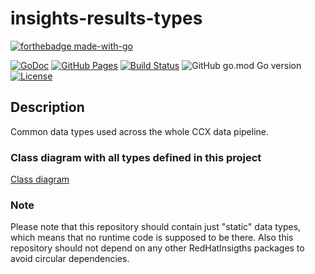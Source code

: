 # insights-results-types

[![forthebadge made-with-go](http://ForTheBadge.com/images/badges/made-with-go.svg)](https://go.dev/)

[![GoDoc](https://godoc.org/github.com/RedHatInsights/insights-results-types?status.svg)](https://godoc.org/github.com/RedHatInsights/insights-results-types)
[![GitHub Pages](https://img.shields.io/badge/%20-GitHub%20Pages-informational)](https://redhatinsights.github.io/insights-results-types/)
[![Build Status](https://app.travis-ci.com/RedHatInsights/insights-results-types.svg?branch=master)](https://app.travis-ci.com/RedHatInsights/insights-results-types)
![GitHub go.mod Go version](https://img.shields.io/github/go-mod/go-version/RedHatInsights/insights-results-types)
[![License](https://img.shields.io/badge/license-Apache-blue)](https://github.com/RedHatInsights/insights-results-types/blob/master/LICENSE)

## Description

Common data types used across the whole CCX data pipeline.

### Class diagram with all types defined in this project

[Class diagram](https://redhatinsights.github.io/insights-results-types/class_diagram.png)

### Note

Please note that this repository should contain just "static" data types, which
means that no runtime code is supposed to be there. Also this repository should
not depend on any other RedHatInsigths packages to avoid circular dependencies.
